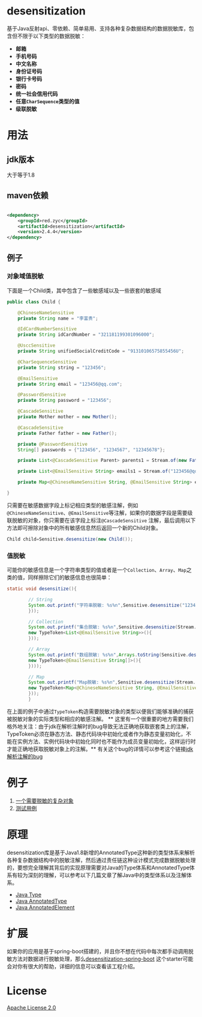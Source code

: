 # desensitization

基于Java反射api、零依赖、简单易用、支持各种复杂数据结构的数据脱敏库，包含但不限于以下类型的数据脱敏：

* **邮箱**
* **手机号码**
* **中文名称**
* **身份证号码**
* **银行卡号码**
* **密码**
* **统一社会信用代码**
* **任意`CharSequence`类型的值**
* **级联脱敏**

# 用法

## jdk版本

大于等于1.8

## maven依赖

```xml

<dependency>
    <groupId>red.zyc</groupId>
    <artifactId>desensitization</artifactId>
    <version>2.4.4</version>
</dependency>
```

## 例子

### 对象域值脱敏

下面是一个Child类，其中包含了一些敏感域以及一些嵌套的敏感域

```java
public class Child {

    @ChineseNameSensitive
    private String name = "李富贵";

    @IdCardNumberSensitive
    private String idCardNumber = "321181199301096000";

    @UsccSensitive
    private String unifiedSocialCreditCode = "91310106575855456U";

    @CharSequenceSensitive
    private String string = "123456";

    @EmailSensitive
    private String email = "123456@qq.com";

    @PasswordSensitive
    private String password = "123456";

    @CascadeSensitive
    private Mother mother = new Mother();

    @CascadeSensitive
    private Father father = new Father();

    private @PasswordSensitive
    String[] passwords = {"123456", "1234567", "12345678"};

    private List<@CascadeSensitive Parent> parents1 = Stream.of(new Father(), new Mother()).collect(Collectors.toList());

    private List<@EmailSensitive String> emails1 = Stream.of("123456@qq.com", "1234567@qq.com", "1234568@qq.com").collect(Collectors.toList());

    private Map<@ChineseNameSensitive String, @EmailSensitive String> emails2 = Stream.of("张三", "李四", "小明").collect(Collectors.toMap(s -> s, s -> "123456@qq.com"));

}
```

只需要在敏感数据字段上标记相应类型的敏感注解，例如`@ChineseNameSensitive`、`@EmailSensitive`等注解，如果你的数据字段是需要级联脱敏的对象，你只需要在该字段上标注`@CascadeSensitive`
注解，最后调用以下方法即可擦除对象中的所有敏感信息然后返回一个新的Child对象。

```java
Child child=Sensitive.desensitize(new Child());
```

### 值脱敏

可能你的敏感信息是一个字符串类型的值或者是一个`Collection`、`Array`、`Map`之类的值，同样擦除它们的敏感信息也很简单：

```java
static void desensitize(){

        // String
        System.out.printf("字符串脱敏: %s%n",Sensitive.desensitize("123456@qq.com",new TypeToken<@EmailSensitive String>(){
        }));

        // Collection
        System.out.printf("集合脱敏: %s%n",Sensitive.desensitize(Stream.of("123456@qq.com","1234567@qq.com","1234568@qq.com").collect(Collectors.toList()),
        new TypeToken<List<@EmailSensitive String>>(){
        }));

        // Array
        System.out.printf("数组脱敏: %s%n",Arrays.toString(Sensitive.desensitize(new String[]{"123456@qq.com","1234567@qq.com","12345678@qq.com"},
        new TypeToken<@EmailSensitive String[]>(){
        })));

        // Map
        System.out.printf("Map脱敏: %s%n",Sensitive.desensitize(Stream.of("张三","李四","小明").collect(Collectors.toMap(s->s,s->"123456@qq.com")),
        new TypeToken<Map<@ChineseNameSensitive String, @EmailSensitive String>>(){
        }));
        }
```

在上面的例子中通过`TypeToken`构造需要脱敏对象的类型以便我们能够准确的捕获被脱敏对象的实际类型和相应的敏感注解。
**
这里有一个很重要的地方需要我们格外地关注：由于jdk在解析注解时的bug导致无法正确地获取嵌套类上的注解，TypeToken必须在静态方法、静态代码块中初始化或者作为静态变量初始化，不能在实例方法、实例代码块中初始化同时也不能作为成员变量初始化，这样运行时才能正确地获取脱敏对象上的注解。**
有关这个bug的详情可以参考这个链接[jdk解析注解的bug](http://stackoverflow.com/questions/39952812/why-annotation-on-generic-type-argument-is-not-visible-for-nested-type)

# 例子

1. [一个需要脱敏的复杂对象](https://github.com/Allurx/desensitization/blob/master/src/test/java/red/zyc/desensitization/model/Child.java)
2. [测试用例](https://github.com/Allurx/desensitization/blob/master/src/test/java/red/zyc/desensitization/DesensitizationTest.java)

# 原理

desensitization库是基于Java1.8新增的AnnotatedType这种新的类型体系来解析各种复杂数据结构中的脱敏注解，然后通过责任链这种设计模式完成数据脱敏处理的，要想完全理解其背后的实现原理需要对Java的Type体系和AnnotatedType体系有较为深刻的理解，可以参考以下几篇文章了解Java中的类型体系以及注解体系。

* [Java Type](https://www.zyc.red/Java/Reflection/Type)
* [Java AnnotatedType](https://www.zyc.red/Java/Reflection/AnnotatedType)
* [Java AnnotatedElement](https://www.zyc.red/Java/Reflection/AnnotatedElement)

# 扩展

如果你的应用是基于spring-boot搭建的，并且你不想在代码中每次都手动调用脱敏方法对数据进行脱敏处理，那么[desensitization-spring-boot](https://github.com/Allurx/desensitization-spring-boot)
这个starter可能会对你有很大的帮助，详细的信息可以查看该工程介绍。

# License

[Apache License 2.0](https://github.com/Allurx/desensitization/blob/master/LICENSE.txt)
